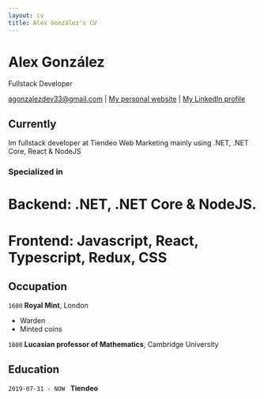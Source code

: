 ```yaml
---
layout: cv
title: Alex González's CV
---
```

# Alex González
Fullstack Developer

<div id="webaddress">
<a href="agonzalezdev33@gmail.com">agonzalezdev33@gmail.com</a>
| <a href="https://agonzalezdev.github.io/">My personal website</a>
| <a href="https://www.linkedin.com/in/alex-gonzalez-dev/">My LinkedIn profile</a>
</div>


## Currently

Im fullstack developer at Tiendeo Web Marketing mainly using .NET, .NET Core, React & NodeJS

### Specialized in
# Backend: .NET, .NET Core & NodeJS.
# Frontend: Javascript, React, Typescript, Redux, CSS

## Occupation

`1600`
__Royal Mint__, London

- Warden
- Minted coins

`1600`
__Lucasian professor of Mathematics__, Cambridge University


## Education

`2019-07-31 - NOW `
__Tiendeo__




